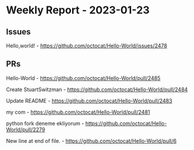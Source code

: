 # Weekly Report - 2023-01-23

## Issues

Hello,world! - https://github.com/octocat/Hello-World/issues/2478



## PRs

Hello-World - https://github.com/octocat/Hello-World/pull/2485

Create StuartSwitzman - https://github.com/octocat/Hello-World/pull/2484

Update README - https://github.com/octocat/Hello-World/pull/2483

my com - https://github.com/octocat/Hello-World/pull/2481

python fork deneme ekliyorum - https://github.com/octocat/Hello-World/pull/2279

New line at end of file. - https://github.com/octocat/Hello-World/pull/6


